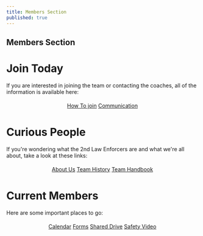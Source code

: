 ```yaml
---
title: Members Section
published: true
---
```

## Members Section

# Join Today

If you are interested in joining the team or contacting the coaches, all of the information is available here:
<div style="text-align:center; padding:5px;">
  <a class="btn" href="{{ site.url }}/members/join">How To join</a>
  <a class="btn" href= "{{ site.url }}/members/communication">Communication</a>
</div>

# Curious People
If you're wondering what the 2nd Law Enforcers are and what we're all about, take a look at these links:
<div style="text-align:center; padding:5px;">
  <a class="btn" href="{{ site.url }}/about">About Us</a>
  <a class="btn" href="{{ site.url }}/about/history">Team History</a>
  <a class="btn" href="{{ site.url }}/members/handbook">Team Handbook</a>
</div>

# Current Members
Here are some important places to go:
<div style="text-align:center; padding:5px;">
  <a class="btn" href="{{ site.url }}/calendar">Calendar</a>
  <a class="btn" href="{{ site.url }}/members/forms">Forms</a>
  <a class="btn" href="{{ site.url }}/members/drive">Shared Drive</a>
  <a class="btn" href="{{ site.url }}/members/safety">Safety Video</a>
</div>
